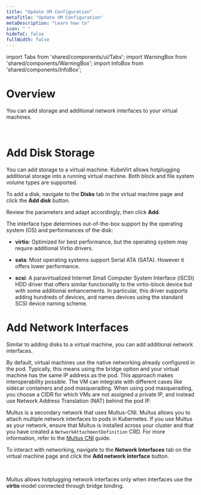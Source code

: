 ```yaml
---
title: "Update VM Configuration"
metaTitle: "Update VM Configuration"
metaDescription: "Learn how to"
icon: " "
hideToC: false
fullWidth: false
---
```


import Tabs from 'shared/components/ui/Tabs';
import WarningBox from 'shared/components/WarningBox';
import InfoBox from 'shared/components/InfoBox';


# Overview


You can add storage and additional network interfaces to your virtual machines.

<br />

# Add Disk Storage

You can add storage to a virtual machine. KubeVirt allows hotplugging additional storage into a running virtual machine. Both block and file system volume types are supported.

To add a disk, navigate to the **Disks** tab in the virtual machine page and click the **Add disk** button.


Review the parameters and adapt accordingly, then click **Add**.

The interface type determines out-of-the-box support by the operating system (OS) and performances of the disk:
<br />

- **virtio**: Optimized for best performance, but the operating system may require additional Virtio drivers.


- **sata**: Most operating systems support Serial ATA (SATA). However it offers lower performance.


- **scsi**: A paravirtualized Internet Small Computer System Interface (iSCSI) HDD driver that offers similar functionality to the virtio-block device but with some additional enhancements. In particular, this driver supports adding hundreds of devices, and names devices using the standard SCSI device naming scheme.


# Add Network Interfaces

Similar to adding disks to a virtual machine, you can add additional network interfaces. 

By default, virtual machines use the native networking already configured in the pod. Typically, this means using the bridge option and your virtual machine has the same IP address as the pod. This approach makes interoperability possible. The VM can integrate with different cases like sidecar containers and pod masquerading. When using pod masquerading, you choose a CIDR for which VMs are not assigned a private IP, and instead use Network Address Translation (NAT) behind the pod IP.

Multus is a secondary network that uses Multus-CNI. Multus allows you to attach multiple network interfaces to pods in Kubernetes. If you use Multus as your network, ensure that Multus is installed across your cluster and that you have created a ``NetworkAttachmentDefinition`` CRD. For more information, refer to the [Multus CNI](/integrations/multus-cni) guide.

To interact with networking, navigate to the **Network Interfaces** tab on the virtual machine page and click the **Add network interface** button.

<br />

<WarningBox>

Multus allows hotplugging network interfaces only when interfaces use the **virtio** model connected through bridge binding.

</WarningBox>


